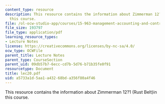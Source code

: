 ```yaml
---
content_type: resource
description: This resource contains the information about Zimmerman 12?1 (Rust Belt)in
  this course.
file: /ol-ocw-studio-app/courses/15-963-management-accounting-and-control-spring-2007/a5733a1d5aa1a43268bda356f80a4f46_lec20.pdf
file_size: 193797
file_type: application/pdf
learning_resource_types:
- Lecture Notes
license: https://creativecommons.org/licenses/by-nc-sa/4.0/
ocw_type: OCWFile
parent_title: Lecture Notes
parent_type: CourseSection
parent_uid: 09db57b7-6ecc-cd7b-5d76-b71b35fe0f91
resourcetype: Document
title: lec20.pdf
uid: a5733a1d-5aa1-a432-68bd-a356f80a4f46
---
```

This resource contains the information about Zimmerman 12?1 (Rust Belt)in this course.